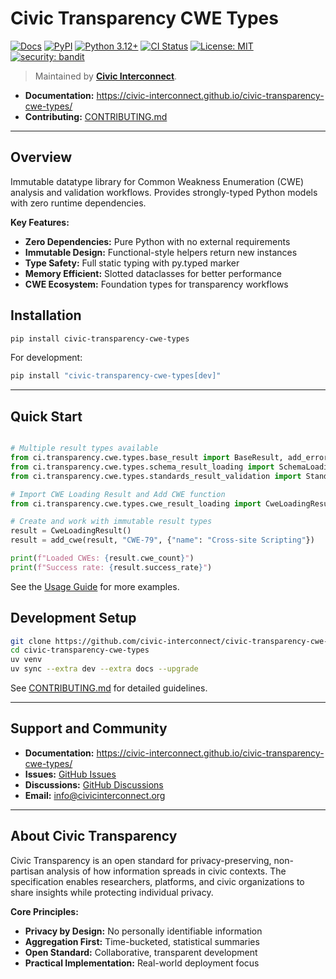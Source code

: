 # Civic Transparency CWE Types

[![Docs](https://img.shields.io/badge/docs-mkdocs--material-blue)](https://civic-interconnect.github.io/civic-transparency-cwe-types/)
[![PyPI](https://img.shields.io/pypi/v/civic-transparency-cwe-types.svg)](https://pypi.org/project/civic-transparency-cwe-types/)
[![Python 3.12+](https://img.shields.io/badge/python-3.12%2B-blue?logo=python)](#)
[![CI Status](https://github.com/civic-interconnect/civic-transparency-cwe-types/actions/workflows/ci.yml/badge.svg)](https://github.com/civic-interconnect/civic-transparency-cwe-types/actions/workflows/ci.yml)
[![License: MIT](https://img.shields.io/badge/License-MIT-yellow.svg)](./LICENSE)
[![security: bandit](https://img.shields.io/badge/security-bandit-yellow.svg)](https://github.com/PyCQA/bandit)

> Maintained by [**Civic Interconnect**](https://github.com/civic-interconnect).

- **Documentation:** https://civic-interconnect.github.io/civic-transparency-cwe-types/
- **Contributing:** [CONTRIBUTING.md](./CONTRIBUTING.md)

---

## Overview

Immutable datatype library for Common Weakness Enumeration (CWE) analysis and validation workflows. Provides strongly-typed Python models with zero runtime dependencies.

**Key Features:**

- **Zero Dependencies:** Pure Python with no external requirements
- **Immutable Design:** Functional-style helpers return new instances
- **Type Safety:** Full static typing with py.typed marker
- **Memory Efficient:** Slotted dataclasses for better performance
- **CWE Ecosystem:** Foundation types for transparency workflows

## Installation

```bash
pip install civic-transparency-cwe-types
```

For development:

```bash
pip install "civic-transparency-cwe-types[dev]"
```

---

## Quick Start

```python

# Multiple result types available
from ci.transparency.cwe.types.base_result import BaseResult, add_error
from ci.transparency.cwe.types.schema_result_loading import SchemaLoadingResult
from ci.transparency.cwe.types.standards_result_validation import StandardsValidationResult

# Import CWE Loading Result and Add CWE function
from ci.transparency.cwe.types.cwe_result_loading import CweLoadingResult, add_cwe

# Create and work with immutable result types
result = CweLoadingResult()
result = add_cwe(result, "CWE-79", {"name": "Cross-site Scripting"})

print(f"Loaded CWEs: {result.cwe_count}")
print(f"Success rate: {result.success_rate}")
```

See the [Usage Guide](https://civic-interconnect.github.io/civic-transparency-cwe-types/usage/) for more examples.

## Development Setup

```bash
git clone https://github.com/civic-interconnect/civic-transparency-cwe-types
cd civic-transparency-cwe-types  
uv venv
uv sync --extra dev --extra docs --upgrade 
```

See [CONTRIBUTING.md](./CONTRIBUTING.md) for detailed guidelines.

---

## Support and Community

- **Documentation:** https://civic-interconnect.github.io/civic-transparency-cwe-types/
- **Issues:** [GitHub Issues](https://github.com/civic-interconnect/civic-transparency-cwe-types/issues)
- **Discussions:** [GitHub Discussions](https://github.com/civic-interconnect/civic-transparency-cwe-types/discussions)
- **Email:** info@civicinterconnect.org

---

## About Civic Transparency

Civic Transparency is an open standard for privacy-preserving, non-partisan analysis of how information spreads in civic contexts. The specification enables researchers, platforms, and civic organizations to share insights while protecting individual privacy.

**Core Principles:**
- **Privacy by Design:** No personally identifiable information
- **Aggregation First:** Time-bucketed, statistical summaries
- **Open Standard:** Collaborative, transparent development
- **Practical Implementation:** Real-world deployment focus
